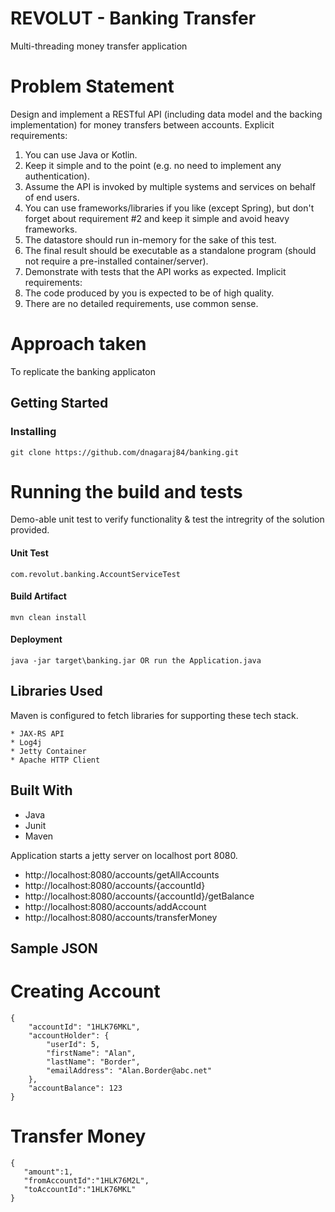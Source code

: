# REVOLUT - Banking Transfer
Multi-threading money transfer application

# Problem Statement
Design and implement a RESTful API (including data model and the backing implementation) for
money transfers between accounts.
Explicit requirements:
1. You can use Java or Kotlin.
2. Keep it simple and to the point (e.g. no need to implement any authentication).
3. Assume the API is invoked by multiple systems and services on behalf of end users.
4. You can use frameworks/libraries if you like (except Spring), but don't forget about
requirement #2 and keep it simple and avoid heavy frameworks.
5. The datastore should run in-memory for the sake of this test.
6. The final result should be executable as a standalone program (should not require a
pre-installed container/server).
7. Demonstrate with tests that the API works as expected.
Implicit requirements:
1. The code produced by you is expected to be of high quality.
2. There are no detailed requirements, use common sense.

# Approach taken
To replicate the banking applicaton

## Getting Started

### Installing 
```
git clone https://github.com/dnagaraj84/banking.git
```

# Running the build and tests

Demo-able unit test to verify functionality & test the intregrity of the solution provided.

#### Unit Test
```
com.revolut.banking.AccountServiceTest

```

#### Build Artifact
```
mvn clean install
```

#### Deployment
```
java -jar target\banking.jar OR run the Application.java
```

## Libraries Used

Maven is configured to fetch libraries for supporting these tech stack.
```
* JAX-RS API
* Log4j
* Jetty Container
* Apache HTTP Client

```

## Built With
* Java
* Junit
* Maven

Application starts a jetty server on localhost port 8080.

* http://localhost:8080/accounts/getAllAccounts
* http://localhost:8080/accounts/{accountId}
* http://localhost:8080/accounts/{accountId}/getBalance
* http://localhost:8080/accounts/addAccount
* http://localhost:8080/accounts/transferMoney

## Sample JSON

# Creating Account
```
{
    "accountId": "1HLK76MKL",
    "accountHolder": {
        "userId": 5,
        "firstName": "Alan",
        "lastName": "Border",
        "emailAddress": "Alan.Border@abc.net"
    },
    "accountBalance": 123
}
```
# Transfer Money
```
{  
   "amount":1,
   "fromAccountId":"1HLK76M2L",
   "toAccountId":"1HLK76MKL"
}
```
